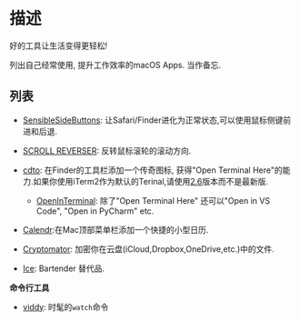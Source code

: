 # 描述
好的工具让生活变得更轻松!

列出自己经常使用, 提升工作效率的macOS Apps. 当作备忘.
## 列表
- [SensibleSideButtons](https://sensible-side-buttons.archagon.net): 让Safari/Finder进化为正常状态,可以使用鼠标侧键前进和后退.
- [SCROLL REVERSER](https://pilotmoon.com/scrollreverser/): 反转鼠标滚轮的滚动方向.
- [cdto](https://github.com/jbtule/cdto): 在Finder的工具栏添加一个传奇图标, 获得"Open Terminal Here"的能力.如果你使用iTerm2作为默认的Terinal,请使用[2.6](https://github.com/jbtule/cdto/issues/46)版本而不是最新版.
    - [OpenInTerminal](https://github.com/Ji4n1ng/OpenInTerminal): 除了"Open Terminal Here" 还可以"Open in VS Code", "Open in PyCharm" etc.

- [Calendr](https://github.com/pakerwreah/Calendr):在Mac顶部菜单栏添加一个快捷的小型日历.
- [Cryptomator](https://github.com/cryptomator/cryptomator): 加密你在云盘(iCloud,Dropbox,OneDrive,etc.)中的文件.
- [Ice](https://github.com/jordanbaird/Ice): Bartender 替代品.

**命令行工具**
- [viddy](https://github.com/sachaos/viddy): 时髦的`watch`命令
